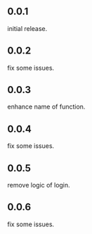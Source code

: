 ## 0.0.1
initial release.

## 0.0.2
fix some issues.

## 0.0.3
enhance name of function.

## 0.0.4
fix some issues.

## 0.0.5
remove logic of login.

## 0.0.6
fix some issues.